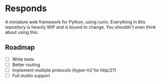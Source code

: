 # Responds
A miniature web framework for Python, using curio.
Everything in this repository is heavily WIP and
is bound to change. You shouldn't even think about
using this.

## Roadmap
- [ ] Write tests
- [ ] Better routing
- [ ] Implement multiple protocols (hyper-h2 for http/2?)
- [ ] Full multio support
